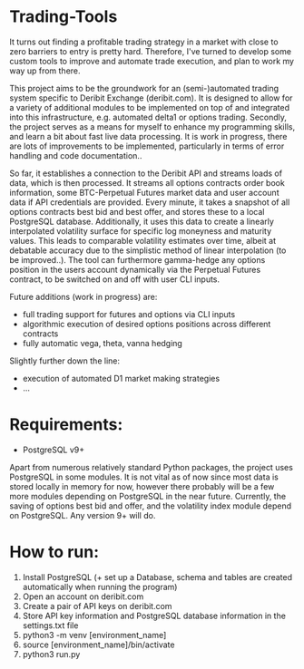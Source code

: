 # Trading-Tools
It turns out finding a profitable trading strategy in a market with close to zero barriers to entry is pretty hard. Therefore, I've turned to develop some custom tools to improve and automate trade execution, and plan to work my way up from there. 

This project aims to be the groundwork for an (semi-)automated trading system specific to Deribit Exchange (deribit.com). It is designed to allow for a variety of additional modules to be implemented on top of and integrated into this infrastructure, e.g. automated delta1 or options trading. Secondly, the project serves as a means for myself to enhance my programming skills, and learn a bit about fast live data processing. It is work in progress, there are lots of improvements to be implemented, particularly in terms of error handling and code documentation..

So far, it establishes a connection to the Deribit API and streams loads of data, which is then processed. 
It streams all options contracts order book information, some BTC-Perpetual Futures market data and user account data if API credentials are provided. 
Every minute, it takes a snapshot of all options contracts best bid and best offer, and stores these to a local PostgreSQL database. Additionally, it uses this data to create a linearly interpolated volatility surface for specific log moneyness and maturity values. This leads to comparable volatility estimates over time, albeit at debatable accuracy due to the simplistic method of linear interpolation (to be improved..).
The tool can furthermore gamma-hedge any options position in the users account dynamically via the Perpetual Futures contract, to be switched on and off with user CLI inputs.

Future additions (work in progress) are:
- full trading support for futures and options via CLI inputs
- algorithmic execution of desired options positions across different contracts
- fully automatic vega, theta, vanna hedging

Slightly further down the line:
- execution of automated D1 market making strategies
- ...

# Requirements:
- PostgreSQL v9+

Apart from numerous relatively standard Python packages, the project uses PostgreSQL in some modules. It is not vital as of now since most data is stored locally in memory for now, however there probably will be a few more modules depending on PostgreSQL in the near future. 
Currently, the saving of options best bid and offer, and the volatility index module depend on PostgreSQL. Any version 9+ will do.

# How to run:

1. Install PostgreSQL (+ set up a Database, schema and tables are created automatically when running the program)
2. Open an account on deribit.com
3. Create a pair of API keys on deribit.com
4. Store API key information and PostgreSQL database information in the settings.txt file
5. python3 -m venv [environment_name]
6. source [environment_name]/bin/activate
7. python3 run.py
